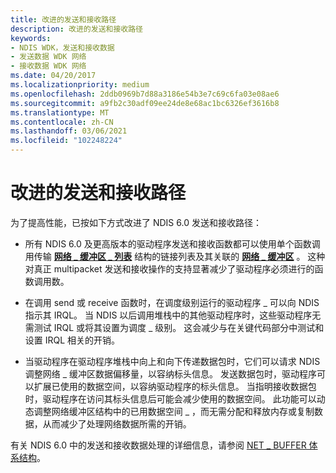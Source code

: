 ```yaml
---
title: 改进的发送和接收路径
description: 改进的发送和接收路径
keywords:
- NDIS WDK，发送和接收数据
- 发送数据 WDK 网络
- 接收数据 WDK 网络
ms.date: 04/20/2017
ms.localizationpriority: medium
ms.openlocfilehash: 2ddb0969b7d88a3186e54b3e7c69c6fa03e08ae6
ms.sourcegitcommit: a9fb2c30adf09ee24de8e68ac1bc6326ef3616b8
ms.translationtype: MT
ms.contentlocale: zh-CN
ms.lasthandoff: 03/06/2021
ms.locfileid: "102248224"
---
```

# <a name="improved-send-and-receive-paths"></a>改进的发送和接收路径





为了提高性能，已按如下方式改进了 NDIS 6.0 发送和接收路径：

-   所有 NDIS 6.0 及更高版本的驱动程序发送和接收函数都可以使用单个函数调用传输 [**网络 \_ 缓冲区 \_ 列表**](/windows-hardware/drivers/ddi/nbl/ns-nbl-net_buffer_list) 结构的链接列表及其关联的 [**网络 \_ 缓冲区**](/windows-hardware/drivers/ddi/nbl/ns-nbl-net_buffer) 。 这种对真正 multipacket 发送和接收操作的支持显著减少了驱动程序必须进行的函数调用数。

-   在调用 send 或 receive 函数时，在调度级别运行的驱动程序 \_ 可以向 NDIS 指示其 IRQL。 当 NDIS 以后调用堆栈中的其他驱动程序时，这些驱动程序无需测试 IRQL 或将其设置为调度 \_ 级别。 这会减少与在关键代码部分中测试和设置 IRQL 相关的开销。

-   当驱动程序在驱动程序堆栈中向上和向下传递数据包时，它们可以请求 NDIS 调整网络 \_ 缓冲区数据偏移量，以容纳标头信息。 发送数据包时，驱动程序可以扩展已使用的数据空间，以容纳驱动程序的标头信息。 当指明接收数据包时，驱动程序在访问其标头信息后可能会减少使用的数据空间。 此功能可以动态调整网络缓冲区结构中的已用数据空间 \_ ，而无需分配和释放内存或复制数据，从而减少了处理网络数据所需的开销。

有关 NDIS 6.0 中的发送和接收数据处理的详细信息，请参阅 [NET \_ BUFFER 体系结构](net-buffer-architecture.md)。

 

